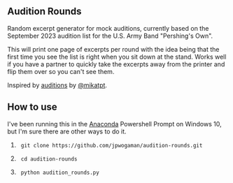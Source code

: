 ## Audition Rounds

Random excerpt generator for mock auditions, currently based on the September 2023 audition list for the U.S. Army Band "Pershing's Own".

This will print one page of excerpts per round with the idea being that the first time you see the list is right when you sit down at the stand. Works well if you have a partner to quickly take the excerpts away from the printer and flip them over so you can't see them.

Inspired by [auditions](https://github.com/mikatpt/auditions.git) by [@mikatpt](https://github.com/mikatpt).

## How to use

I've been running this in the [Anaconda](https://www.anaconda.com/) Powershell Prompt on Windows 10, but I'm sure there are other ways to do it.

1. ``` 
    git clone https://github.com/jpwogaman/audition-rounds.git
    ```

2. ```
    cd audition-rounds    
    ```

3. ```py 
    python audition_rounds.py
    ```
